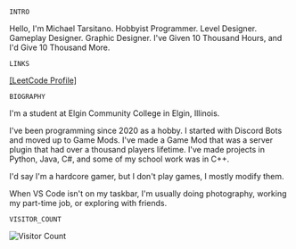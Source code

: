`INTRO`

Hello, I'm Michael Tarsitano. Hobbyist Programmer. Level Designer. Gameplay Designer. Graphic Designer. I've Given 10 Thousand Hours, and I'd Give 10 Thousand More.

` LINKS `

[\[LeetCode Profile\]](https://leetcode.com/u/MichaelTarsitano/)

`BIOGRAPHY`

I'm a student at Elgin Community College in Elgin, Illinois.

I've been programming since 2020 as a hobby. I started with Discord Bots and moved up to Game Mods. I've made a Game Mod that was a server plugin that had over a thousand players lifetime. I've made projects in Python, Java, C#, and some of my school work was in C++. 

I'd say I'm a hardcore gamer, but I don't play games, I mostly modify them. 

When VS Code isn't on my taskbar, I'm usually doing photography, working my part-time job, or exploring with friends.

`VISITOR_COUNT`

![Visitor Count](https://profile-counter.glitch.me/miketarsitano/count.svg)
<!---

miketarsitano/miketarsitano is a ✨ special ✨ repository because its `README.md` (this file) appears on your GitHub profile.
You can click the Preview link to take a look at your changes.
--->
